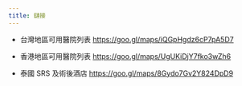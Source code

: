 ```yaml
---
title: 鏈接
---
```


- 台灣地區可用醫院列表
  <https://goo.gl/maps/iQGpHgdz6cP7pA5D7>

- 香港地區可用醫院列表
  <https://goo.gl/maps/UgUKiDjY7fko3wZh6>

- 泰國 SRS 及術後酒店
  <https://goo.gl/maps/8Gydo7Gv2Y824DpD9>
